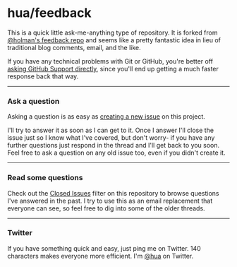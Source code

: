 # hua/feedback

This is a quick little ask-me-anything type of repository. It is forked from 
[@holman's feedback repo](https://github.com/holman/feedback) and seems like a pretty fantastic 
idea in lieu of traditional blog comments, email, and the like.

If you have any technical problems with Git or GitHub, you're better off 
[asking GitHub Support directly](https://github.com/contact), since you'll
end up getting a much faster response back that way.

---

### Ask a question

Asking a question is as easy as
[creating a new issue](https://github.com/hua/feedback/issues/new) on this
project.

I'll try to answer it as soon as I can get to it. Once I answer I'll close the
issue just so I know what I've covered, but don't worry- if you have any further
questions just respond in the thread and I'll get back to you soon. Feel free to
ask a question on any old issue too, even if you didn't create it.

---

### Read some questions

Check out the [Closed Issues](https://github.com/mdo/feedback/issues?sort=created&direction=desc&state=closed&page=1)
filter on this repository to browse questions I've answered in the past. I try
to use this as an email replacement that everyone can see, so feel free to dig
into some of the older threads.

---

### Twitter

If you have something quick and easy, just ping me on Twitter. 140 characters
makes everyone more efficient. I'm [@hua](https://twitter.com/hua) on
Twitter.
